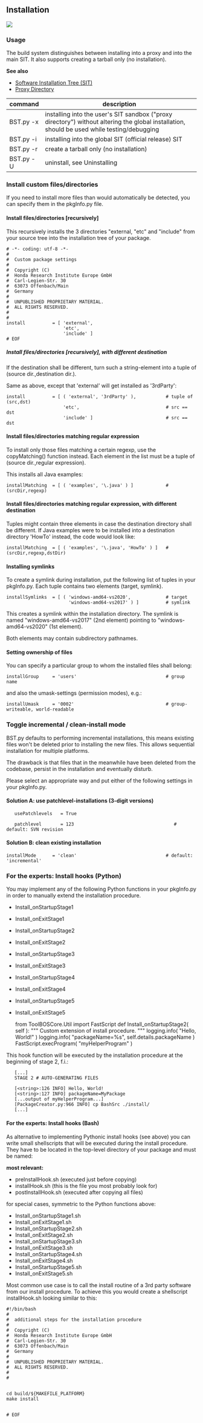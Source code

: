 ##  Installation

![](BST-small.png)


### Usage

The build system distinguishes between installing into a proxy and into the main SIT. 
It also supports creating a tarball only (no installation).

**See also**
* [Software Installation Tree (SIT)](../../Concepts/SIT.md) 
* [Proxy Directory](../../Concepts/ProxyDirectory.md)


| command   | description
|-----------|------------------
| BST.py -x | installing into the user's SIT sandbox ("proxy directory") without altering the global installation, should be used while testing/debugging
| BST.py -i | installing into the global SIT (official release) SIT
| BST.py -r | create a tarball only (no installation)
| BST.py -U | uninstall, see Uninstalling


###  Install custom files/directories

If you need to install more files than would automatically be detected, you can specify them in the pkgInfo.py file.


####  Install files/directories [recursively]

This recursively installs the 3 directories "external, "etc" and "include" from your source tree into the
installation tree of your package.

    # -*- coding: utf-8 -*-
    #
    #  Custom package settings
    #
    #  Copyright (C)
    #  Honda Research Institute Europe GmbH
    #  Carl-Legien-Str. 30
    #  63073 Offenbach/Main
    #  Germany
    #
    #  UNPUBLISHED PROPRIETARY MATERIAL.
    #  ALL RIGHTS RESERVED.
    #
    #
    install          = [ 'external',
                         'etc',
                         'include' ]
    # EOF
    
    
#####  Install files/directories [recursively], with different destination

If the destination shall be different, turn such a string-element into a tuple of (source dir.,destination dir.).

Same as above, except that 'external' will get installed as '3rdParty':

    install          = [ ( 'external', '3rdParty' ),           # tuple of (src,dst)
                         'etc',                                # src == dst
                         'include' ]                           # src == dst
                         

####  Install files/directories matching regular expression

To install only those files matching a certain regexp, use the copyMatching() function instead. Each element in the
list must be a tuple of (source dir.,regular expression).

This installs all Java examples:

    installMatching  = [ ( 'examples', '\.java' ) ]            # (srcDir,regexp)
    
    
#### Install files/directories matching regular expression, with different destination
     
Tuples might contain three elements in case the destination directory shall be different.
If Java examples were to be installed into a destination directory 'HowTo' instead, the code would look like:

    installMatching  = [ ( 'examples', '\.java', 'HowTo' ) ]   # (srcDir,regexp,dstDir)
    
#### Installing symlinks
     
To create a symlink during installation, put the following list of tuples in your pkgInfo.py.
Each tuple contains two elements (target, symlink).

    installSymlinks  = [ ( 'windows-amd64-vs2020',             # target
                           'windows-amd64-vs2017' ) ]          # symlink

This creates a symlink within the installation directory. The symlink is named "windows-amd64-vs2017" (2nd element) 
pointing to "windows-amd64-vs2020" (1st element).

Both elements may contain subdirectory pathnames.


####  Setting ownership of files
      
You can specify a particular group to whom the installed files shall belong:

    installGroup     = 'users'                                 # group name
    
and also the umask-settings (permission modes), e.g.:

    installUmask     = '0002'                                  # group-writeable, world-readable
    

###  Toggle incremental / clean-install mode
     
BST.py defaults to performing incremental installations, this means existing files won't be deleted prior to installing
the new files. This allows sequential installation for multiple platforms.
     
The drawback is that files that in the meanwhile have been deleted from the codebase, persist in the installation 
and eventually disturb.

Please select an appropriate way and put either of the following settings in your pkgInfo.py.

####  Solution A: use patchlevel-installations (3-digit versions)

       usePatchlevels   = True
    
       patchlevel       = 123                                     # default: SVN revision
    
####  Solution B: clean existing installation

    installMode      = 'clean'                                 # default: 'incremental'
    
    
###  For the experts: Install hooks (Python)

You may implement any of the following Python functions in your pkgInfo.py in order to manually extend the installation procedure.
     
* Install_onStartupStage1
* Install_onExitStage1
* Install_onStartupStage2
* Install_onExitStage2
* Install_onStartupStage3
* Install_onExitStage3
* Install_onStartupStage4
* Install_onExitStage4
* Install_onStartupStage5
* Install_onExitStage5


    from ToolBOSCore.Util import FastScript
    def Install_onStartupStage2( self ):
        """
            Custom extension of install procedure.
        """
        logging.info( "Hello, World!" )
        logging.info( "packageName=%s", self.details.packageName )
        FastScript.execProgram( "myHelperProgram" )
        
This hook function will be executed by the installation procedure at the beginning of stage 2, f.i.:

       [...]
       STAGE 2 # AUTO-GENERATING FILES
    
       [<string>:126 INFO] Hello, World!
       [<string>:127 INFO] packageName=MyPackage
       [...output of myHelperProgram...]
       [PackageCreator.py:966 INFO] cp BashSrc ./install/
       [...]
       
#### For the experts: Install hooks (Bash)

As alternative to implementing Pythonic install hooks (see above) you can write small shellscripts that will be executed 
during the install procedure. They have to be located in the top-level directory of your package and must be named:

**most relevant:**

* preInstallHook.sh (executed just before copying)
* installHook.sh (this is the file you most probably look for)
* postInstallHook.sh (executed after copying all files)

for special cases, symmetric to the Python functions above:

*  Install_onStartupStage1.sh
*  Install_onExitStage1.sh
*  Install_onStartupStage2.sh
*  Install_onExitStage2.sh
*  Install_onStartupStage3.sh
*  Install_onExitStage3.sh
*  Install_onStartupStage4.sh
*  Install_onExitStage4.sh
*  Install_onStartupStage5.sh
*  Install_onExitStage5.sh

Most common use case is to call the install routine of a 3rd party software from our install procedure. To achieve this
you would create a shellscript installHook.sh looking similar to this:

    #!/bin/bash
    #
    #  additional steps for the installation procedure
    #
    #  Copyright (C)
    #  Honda Research Institute Europe GmbH
    #  Carl-Legien-Str. 30
    #  63073 Offenbach/Main
    #  Germany
    #
    #  UNPUBLISHED PROPRIETARY MATERIAL.
    #  ALL RIGHTS RESERVED.
    #
    #
    
    
    cd build/${MAKEFILE_PLATFORM}
    make install
    
    
    # EOF
